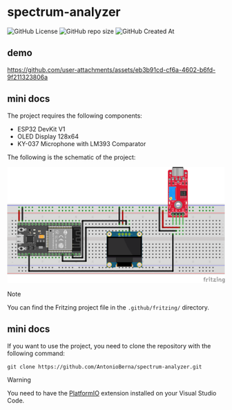 # spectrum-analyzer

![GitHub License](https://img.shields.io/github/license/antonioberna/spectrum-analyzer)
![GitHub repo size](https://img.shields.io/github/repo-size/antonioberna/spectrum-analyzer)
![GitHub Created At](https://img.shields.io/github/created-at/antonioberna/spectrum-analyzer)

## demo

https://github.com/user-attachments/assets/eb3b91cd-cf6a-4602-b6fd-9f211323806a

## mini docs

The project requires the following components:

- ESP32 DevKit V1
- OLED Display 128x64
- KY-037 Microphone with LM393 Comparator

The following is the schematic of the project:

<p align="center">
    <img src=".github/imgs/schema-di-montaggio.png" width="800" />
</p>

> [!NOTE]
> You can find the Fritzing project file in the `.github/fritzing/` directory.

## mini docs

If you want to use the project, you need to clone the repository with the following command:

```
git clone https://github.com/AntonioBerna/spectrum-analyzer.git
```

> [!WARNING]
> You need to have the [PlatformIO](https://platformio.org/install/ide?install=vscode) extension installed on your Visual Studio Code.
